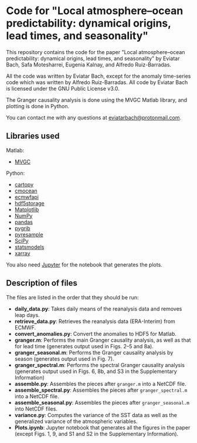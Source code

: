 # Code for "Local atmosphere–ocean predictability: dynamical origins, lead times, and seasonality"

This repository contains the code for the paper "Local atmosphere–ocean predictability: dynamical origins, lead times, and seasonality" by Eviatar Bach, Safa Motesharrei, Eugenia Kalnay, and Alfredo Ruiz-Barradas.

All the code was written by Eviatar Bach, except for the anomaly time-series code which was written by Alfredo Ruiz-Barradas. All code by Eviatar Bach is licensed under the GNU Public License v3.0.

The Granger causality analysis is done using the MVGC Matlab library, and plotting is done in Python.

You can contact me with any questions at eviatarbach@protonmail.com.

## Libraries used

Matlab:
- [MVGC](http://users.sussex.ac.uk/~lionelb/MVGC/html/mvgchelp.html)

Python:
- [cartopy](http://scitools.org.uk/cartopy/)
- [cmocean](https://matplotlib.org/cmocean/)
- [ecmwfapi](https://pypi.org/project/ecmwf-api-client/)
- [hdf5storage](https://pythonhosted.org/hdf5storage/)
- [Matplotlib](https://matplotlib.org/)
- [NumPy](http://www.numpy.org/)
- [pandas](https://pandas.pydata.org/)
- [pygrib](https://github.com/jswhit/pygrib)
- [pyresample](https://pyresample.readthedocs.io/en/latest/)
- [SciPy](https://scipy.org/scipylib/index.html)
- [statsmodels](https://www.statsmodels.org/stable/index.html)
- [xarray](http://xarray.pydata.org/en/stable/)

You also need [Jupyter](https://jupyter.org/) for the notebook that generates the plots.

## Description of files

The files are listed in the order that they should be run:

- **daily_data.py**: Takes daily means of the reanalysis data and removes leap days.
- **retrieve_data.py**: Retrieves the reanalysis data (ERA-Interim) from ECMWF.
- **convert_anomalies.py**: Convert the anomalies to HDF5 for Matlab.
- **granger.m**: Performs the main Granger causality analysis, as well as that for lead time (generates output used in Figs. 2–5 and 8a).
- **granger_seasonal.m**: Performs the Granger causality analysis by season (generates output used in Fig. 7).
- **granger_spectral.m**: Performs the spectral Granger causality analysis (generates output used in Figs. 6, 8b, and S3 in the Supplementary Information)
- **assemble.py**: Assembles the pieces after ``granger.m`` into a NetCDF file.
- **assemble_spectral.py**: Assembles the pieces after ``granger_spectral.m`` into a NetCDF file.
- **assemble_seasonal.py**: Assembles the pieces after ``granger_seasonal.m`` into NetCDF files.
- **variance.py**: Computes the variance of the SST data as well as the generalized variance of the atmospheric variables.
- **Plots.ipynb**: Jupyter notebook that generates all the figures in the paper (except Figs. 1, 9, and S1 and S2 in the Supplementary Information).
